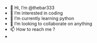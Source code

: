 - 👋 Hi, I’m @thebar333
- 👀 I’m interested in coding
- 🌱 I’m currently learning python
- 💞️ I’m looking to collaborate on anything
- 📫 How to reach me ?
- 

<!---
thebar333/thebar333 is a ✨ special ✨ repository because its `README.md` (this file) appears on your GitHub profile.
You can click the Preview link to take a look at your changes.
--->
